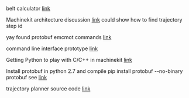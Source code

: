 belt calculator [link](http://www.bbman.com/belt-length-calculator/)

Machinekit architecture discussion [link](http://www.machinekit.io/docs/code/Code_Notes/) could show how to find trajectory step id

yay found protobuf emcmot commands [link](https://github.com/machinekit/machinekit/blob/master/src/machinetalk/proto/src/machinetalk/protobuf/motcmds.proto)

command line interface prototype [link](https://groups.google.com/forum/#!searchin/machinekit/protobuf$20example|sort:relevance/machinekit/Tefjj_I6DE8/0IDOmliWDgYJ)

Getting Python to play with C/C++ in machinekit [link](https://groups.google.com/forum/#!searchin/machinekit/protobuf$20example|sort:relevance/machinekit/PUnrxLWhPnw/TjUE09TmCgAJ)

Install protobuf in python 2.7 and compile 
pip install protobuf --no-binary protobuf see [link](https://github.com/googleapis/artman/pull/145/commits/cf839bd6bc46253a669e4c81ffc9d6a23ba328e5)

trajectory planner source code [link](https://github.com/machinekit/machinekit/tree/master/src/emc/tp)
